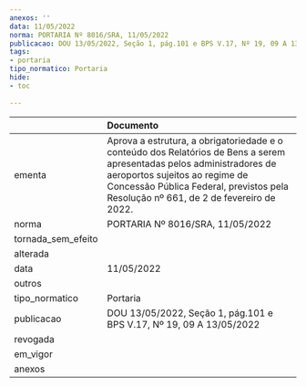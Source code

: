 ```yaml
---
anexos: ''
data: 11/05/2022
norma: PORTARIA Nº 8016/SRA, 11/05/2022
publicacao: DOU 13/05/2022, Seção 1, pág.101 e BPS V.17, Nº 19, 09 A 13/05/2022
tags:
- portaria
tipo_normatico: Portaria
hide: 
- toc 
 
---
```


|                    | Documento                                                                                                                                                                                                                                       |
|:-------------------|:------------------------------------------------------------------------------------------------------------------------------------------------------------------------------------------------------------------------------------------------|
| ementa             | Aprova a estrutura, a obrigatoriedade e o conteúdo dos Relatórios de Bens a serem apresentadas pelos administradores de aeroportos sujeitos ao regime de Concessão Pública Federal, previstos pela Resolução nº 661, de 2 de fevereiro de 2022. |
| norma              | PORTARIA Nº 8016/SRA, 11/05/2022                                                                                                                                                                                                                |
| tornada_sem_efeito |                                                                                                                                                                                                                                                 |
| alterada           |                                                                                                                                                                                                                                                 |
| data               | 11/05/2022                                                                                                                                                                                                                                      |
| outros             |                                                                                                                                                                                                                                                 |
| tipo_normatico     | Portaria                                                                                                                                                                                                                                        |
| publicacao         | DOU 13/05/2022, Seção 1, pág.101 e BPS V.17, Nº 19, 09 A 13/05/2022                                                                                                                                                                             |
| revogada           |                                                                                                                                                                                                                                                 |
| em_vigor           |                                                                                                                                                                                                                                                 |
| anexos             |                                                                                                                                                                                                                                                 |